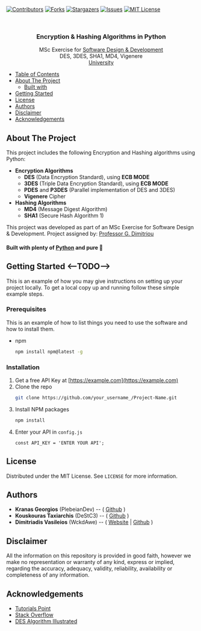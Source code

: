 [![Contributors][contributors-shield]][contributors-url]
[![Forks][forks-shield]][forks-url]
[![Stargazers][stars-shield]][stars-url]
[![Issues][issues-shield]][issues-url]
[![MIT License][license-shield]][license-url]

<br />
<p align="center">
  <h3 align="center">Encryption & Hashing Algorithms in Python</h3>

  <p align="center">
    MSc Exercise for <u>Software Design & Development</u>
    <br />
    DES, 3DES, SHA1, MD4, Vigenere
    <br />
    <a href="http://icb.sci.uth.gr">University</a>
  </p>
</p>



<!-- TABLE OF CONTENTS -->
- [Table of Contents](#table-of-contents)
- [About The Project](#about-the-project)
  - [Built with](#built-with)
- [Getting Started](#getting-started)
- [License](#license)
- [Authors](#authors)
- [Disclaimer](#disclaimer)
- [Acknowledgements](#acknowledgements)


<!-- ABOUT THE PROJECT -->
## About The Project
This project includes the following Encryption and Hashing algorithms using Python:
* __Encryption Algorithms__
  * __DES__ (Data Encryption Standard), using __ECB MODE__
  * __3DES__ (Triple Data Encryption Standard), using __ECB MODE__
  * __PDES__ and __P3DES__ (Parallel implementation of DES and 3DES)
  * __Vigenere__ Cipher
* __Hashing Algorithms__
  * __MD4__ (Message Digest Algorithm)
  * __SHA1__ (Secure Hash Algorithm 1)

This project was developed as part of an MSc Exercise for Software Design & Development.
Project assigned by: [Professor G. Dimitriou](https://www.e-ce.uth.gr/department/faculty/dimitriu/?lang=en)
#### Built with plenty of [Python](https://www.python.org/) and pure :sparkling_heart:

<!-- GETTING STARTED -->
## Getting Started <--TODO-->

This is an example of how you may give instructions on setting up your project locally.
To get a local copy up and running follow these simple example steps.

### Prerequisites

This is an example of how to list things you need to use the software and how to install them.
* npm
  ```sh
  npm install npm@latest -g
  ```

### Installation

1. Get a free API Key at [https://example.com](https://example.com)
2. Clone the repo
   ```sh
   git clone https://github.com/your_username_/Project-Name.git
   ```
3. Install NPM packages
   ```sh
   npm install
   ```
4. Enter your API in `config.js`
   ```JS
   const API_KEY = 'ENTER YOUR API';
   ```

<!-- LICENSE -->
## License

Distributed under the MIT License. See `LICENSE` for more information.


<!-- Authors -->
## Authors

* __Kranas Georgios__ (PlebeianDev) -- ( [Github](http://github.com/PlebeianDev) )
* __Kouskouras Taxiarchis__ (DeStC3) -- ( [Github](http://github.com/DeStC3) )
* __Dimitriadis Vasileios__ (WckdAwe) -- ( [Website](http://wckdawe.com) | [Github](http://github.com/WckdAwe) )


<!-- DISCLAIMER -->
## Disclaimer
All the information on this repository is provided in good faith, 
however we make no representation or warranty of any kind, express
or implied, regarding the accuracy, adequacy, validity, reliability,
availability or completeness of any information.

<!-- ACKNOWLEDGEMENTS -->
## Acknowledgements
* [Tutorials Point](https://www.webpagefx.com/tools/emoji-cheat-sheet)
* [Stack Overflow](https://stackoverflow.com/)
* [DES Algorithm Illustrated](http://page.math.tu-berlin.de/~kant/teaching/hess/krypto-ws2006/des.htm)


<!-- MARKDOWN LINKS & IMAGES -->
<!-- https://www.markdownguide.org/basic-syntax/#reference-style-links -->
[contributors-shield]: https://img.shields.io/github/contributors/PlebeianDev/Encryption-Algorithms-in-Python.svg?style=for-the-badge
[contributors-url]: https://github.com/PlebeianDev/Encryption-Algorithms-in-Python.svg/graphs/contributors
[forks-shield]: https://img.shields.io/github/forks/PlebeianDev/Encryption-Algorithms-in-Python.svg?style=for-the-badge
[forks-url]: https://github.com/othneildrew/PlebeianDev/Encryption-Algorithms-in-Python/network/members
[stars-shield]: https://img.shields.io/github/stars/PlebeianDev/Encryption-Algorithms-in-Python.svg?style=for-the-badge
[stars-url]: https://github.com/PlebeianDev/Encryption-Algorithms-in-Python/stargazers
[issues-shield]: https://img.shields.io/github/issues/PlebeianDev/Encryption-Algorithms-in-Python.svg?style=for-the-badge
[issues-url]: https://github.com/PlebeianDev/Encryption-Algorithms-in-Python/issues
[license-shield]: https://img.shields.io/github/license/PlebeianDev/Encryption-Algorithms-in-Python.svg?style=for-the-badge
[license-url]: https://github.com/PlebeianDev/Encryption-Algorithms-in-Python/blob/master/LICENSE.md